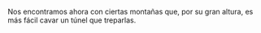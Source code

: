 Nos encontramos ahora con ciertas montañas que, por su gran altura, es más fácil cavar un túnel que treparlas. 